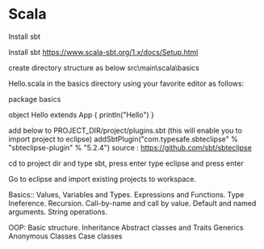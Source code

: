 # Scala
Install sbt 

Install sbt 
https://www.scala-sbt.org/1.x/docs/Setup.html

create directory structure as below
src\main\scala\basics

Hello.scala in the basics directory using your favorite editor as follows:

package basics


object Hello extends App {
  println("Hello")
}

add below to PROJECT_DIR/project/plugins.sbt (this will enable you to import project to eclipse)
addSbtPlugin("com.typesafe.sbteclipse" % "sbteclipse-plugin" % "5.2.4")
source : https://github.com/sbt/sbteclipse

cd to project dir and type sbt, press enter
type eclipse and press enter

Go to eclipse and import existing projects to workspace.

Basics::
Values, Variables and Types.
Expressions and Functions.
Type Ineference.
Recursion.
Call-by-name and call by value.
Default and named arguments.
String operations.

OOP:
Basic structure.
Inheritance
Abstract classes and Traits
Generics
Anonymous Classes
Case classes


